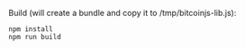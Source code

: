 Build (will create a bundle and copy it to /tmp/bitcoinjs-lib.js):

    npm install
    npm run build

